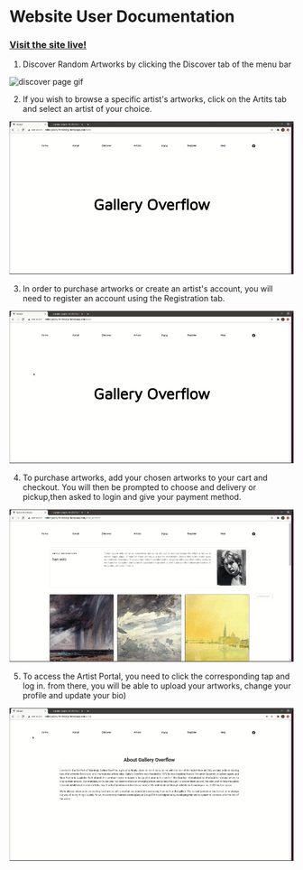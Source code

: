 
# Website User Documentation
### [Visit the site live!](http://onlinegallery-frontend-g7.herokuapp.com/)

1. Discover Random Artworks by clicking the Discover tab of the menu bar


![discover page gif](https://github.com/McGill-ECSE321-Fall2020/project-group-07/blob/master/misc/frontend-gifs/discover.gif)


2. If you wish to browse a specific artist's artworks, click on the Artits tab and select an artist of your choice. 


![artist page gif](https://github.com/McGill-ECSE321-Fall2020/project-group-07/blob/master/misc/frontend-gifs/artistPortfolio.gif)


3. In order to purchase artworks or create an artist's account, you will need to register an account using the Registration tab.

![registration gif](https://github.com/McGill-ECSE321-Fall2020/project-group-07/blob/master/misc/frontend-gifs/registerArtist.gif)


4. To purchase artworks, add your chosen artworks to your cart and checkout. You will then be prompted to choose and delivery or pickup,then asked
to login and give your payment method.


![purchase gif](https://github.com/McGill-ECSE321-Fall2020/project-group-07/blob/master/misc/frontend-gifs/purchase.gif)


5. To access the Artist Portal, you need to click the corresponding tap and log in. from there, you will be able to upload your artworks, 
change your profile and update your bio)

![artistFunctions gif](https://github.com/McGill-ECSE321-Fall2020/project-group-07/blob/master/misc/frontend-gifs/artistSettings.gif)
